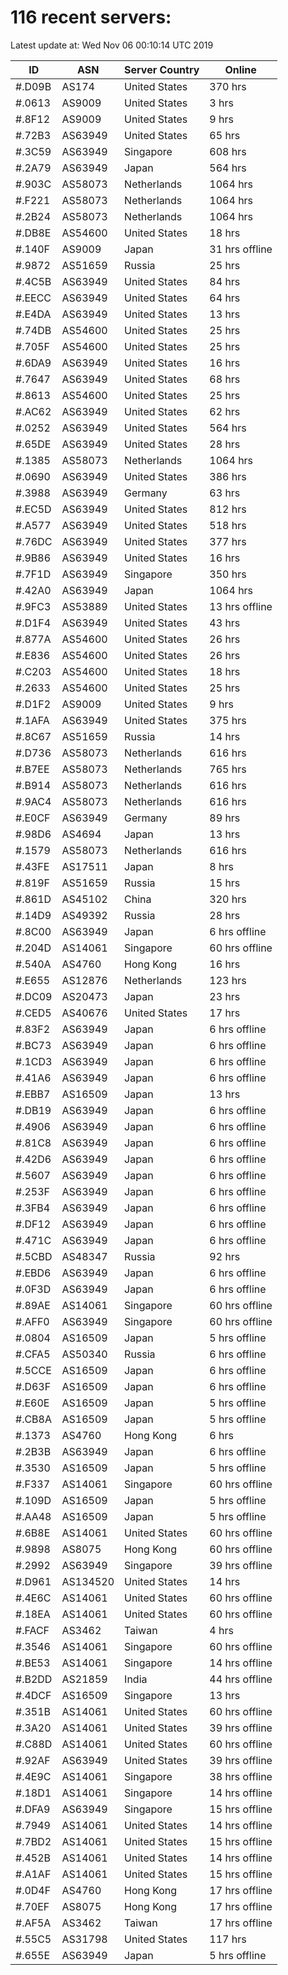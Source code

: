 # 116 recent servers:

Latest update at: Wed Nov 06 00:10:14 UTC 2019

| ID | ASN | Server Country | Online |
| -- | --- | -------------- | ------ |
| #.D09B | AS174 | United States | 370 hrs |
| #.0613 | AS9009 | United States | 3 hrs |
| #.8F12 | AS9009 | United States | 9 hrs |
| #.72B3 | AS63949 | United States | 65 hrs |
| #.3C59 | AS63949 | Singapore | 608 hrs |
| #.2A79 | AS63949 | Japan | 564 hrs |
| #.903C | AS58073 | Netherlands | 1064 hrs |
| #.F221 | AS58073 | Netherlands | 1064 hrs |
| #.2B24 | AS58073 | Netherlands | 1064 hrs |
| #.DB8E | AS54600 | United States | 18 hrs |
| #.140F | AS9009 | Japan | 31 hrs offline |
| #.9872 | AS51659 | Russia | 25 hrs |
| #.4C5B | AS63949 | United States | 84 hrs |
| #.EECC | AS63949 | United States | 64 hrs |
| #.E4DA | AS63949 | United States | 13 hrs |
| #.74DB | AS54600 | United States | 25 hrs |
| #.705F | AS54600 | United States | 25 hrs |
| #.6DA9 | AS63949 | United States | 16 hrs |
| #.7647 | AS63949 | United States | 68 hrs |
| #.8613 | AS54600 | United States | 25 hrs |
| #.AC62 | AS63949 | United States | 62 hrs |
| #.0252 | AS63949 | United States | 564 hrs |
| #.65DE | AS63949 | United States | 28 hrs |
| #.1385 | AS58073 | Netherlands | 1064 hrs |
| #.0690 | AS63949 | United States | 386 hrs |
| #.3988 | AS63949 | Germany | 63 hrs |
| #.EC5D | AS63949 | United States | 812 hrs |
| #.A577 | AS63949 | United States | 518 hrs |
| #.76DC | AS63949 | United States | 377 hrs |
| #.9B86 | AS63949 | United States | 16 hrs |
| #.7F1D | AS63949 | Singapore | 350 hrs |
| #.42A0 | AS63949 | Japan | 1064 hrs |
| #.9FC3 | AS53889 | United States | 13 hrs offline |
| #.D1F4 | AS63949 | United States | 43 hrs |
| #.877A | AS54600 | United States | 26 hrs |
| #.E836 | AS54600 | United States | 26 hrs |
| #.C203 | AS54600 | United States | 18 hrs |
| #.2633 | AS54600 | United States | 25 hrs |
| #.D1F2 | AS9009 | United States | 9 hrs |
| #.1AFA | AS63949 | United States | 375 hrs |
| #.8C67 | AS51659 | Russia | 14 hrs |
| #.D736 | AS58073 | Netherlands | 616 hrs |
| #.B7EE | AS58073 | Netherlands | 765 hrs |
| #.B914 | AS58073 | Netherlands | 616 hrs |
| #.9AC4 | AS58073 | Netherlands | 616 hrs |
| #.E0CF | AS63949 | Germany | 89 hrs |
| #.98D6 | AS4694 | Japan | 13 hrs |
| #.1579 | AS58073 | Netherlands | 616 hrs |
| #.43FE | AS17511 | Japan | 8 hrs |
| #.819F | AS51659 | Russia | 15 hrs |
| #.861D | AS45102 | China | 320 hrs |
| #.14D9 | AS49392 | Russia | 28 hrs |
| #.8C00 | AS63949 | Japan | 6 hrs offline |
| #.204D | AS14061 | Singapore | 60 hrs offline |
| #.540A | AS4760 | Hong Kong | 16 hrs |
| #.E655 | AS12876 | Netherlands | 123 hrs |
| #.DC09 | AS20473 | Japan | 23 hrs |
| #.CED5 | AS40676 | United States | 17 hrs |
| #.83F2 | AS63949 | Japan | 6 hrs offline |
| #.BC73 | AS63949 | Japan | 6 hrs offline |
| #.1CD3 | AS63949 | Japan | 6 hrs offline |
| #.41A6 | AS63949 | Japan | 6 hrs offline |
| #.EBB7 | AS16509 | Japan | 13 hrs |
| #.DB19 | AS63949 | Japan | 6 hrs offline |
| #.4906 | AS63949 | Japan | 6 hrs offline |
| #.81C8 | AS63949 | Japan | 6 hrs offline |
| #.42D6 | AS63949 | Japan | 6 hrs offline |
| #.5607 | AS63949 | Japan | 6 hrs offline |
| #.253F | AS63949 | Japan | 6 hrs offline |
| #.3FB4 | AS63949 | Japan | 6 hrs offline |
| #.DF12 | AS63949 | Japan | 6 hrs offline |
| #.471C | AS63949 | Japan | 6 hrs offline |
| #.5CBD | AS48347 | Russia | 92 hrs |
| #.EBD6 | AS63949 | Japan | 6 hrs offline |
| #.0F3D | AS63949 | Japan | 6 hrs offline |
| #.89AE | AS14061 | Singapore | 60 hrs offline |
| #.AFF0 | AS63949 | Singapore | 60 hrs offline |
| #.0804 | AS16509 | Japan | 5 hrs offline |
| #.CFA5 | AS50340 | Russia | 6 hrs offline |
| #.5CCE | AS16509 | Japan | 6 hrs offline |
| #.D63F | AS16509 | Japan | 6 hrs offline |
| #.E60E | AS16509 | Japan | 5 hrs offline |
| #.CB8A | AS16509 | Japan | 5 hrs offline |
| #.1373 | AS4760 | Hong Kong | 6 hrs |
| #.2B3B | AS63949 | Japan | 6 hrs offline |
| #.3530 | AS16509 | Japan | 5 hrs offline |
| #.F337 | AS14061 | Singapore | 60 hrs offline |
| #.109D | AS16509 | Japan | 5 hrs offline |
| #.AA48 | AS16509 | Japan | 5 hrs offline |
| #.6B8E | AS14061 | United States | 60 hrs offline |
| #.9898 | AS8075 | Hong Kong | 60 hrs offline |
| #.2992 | AS63949 | Singapore | 39 hrs offline |
| #.D961 | AS134520 | United States | 14 hrs |
| #.4E6C | AS14061 | United States | 60 hrs offline |
| #.18EA | AS14061 | United States | 60 hrs offline |
| #.FACF | AS3462 | Taiwan | 4 hrs |
| #.3546 | AS14061 | Singapore | 60 hrs offline |
| #.BE53 | AS14061 | Singapore | 14 hrs offline |
| #.B2DD | AS21859 | India | 44 hrs offline |
| #.4DCF | AS16509 | Singapore | 13 hrs |
| #.351B | AS14061 | United States | 60 hrs offline |
| #.3A20 | AS14061 | United States | 39 hrs offline |
| #.C88D | AS14061 | United States | 60 hrs offline |
| #.92AF | AS63949 | United States | 39 hrs offline |
| #.4E9C | AS14061 | Singapore | 38 hrs offline |
| #.18D1 | AS14061 | Singapore | 14 hrs offline |
| #.DFA9 | AS63949 | Singapore | 15 hrs offline |
| #.7949 | AS14061 | United States | 14 hrs offline |
| #.7BD2 | AS14061 | United States | 15 hrs offline |
| #.452B | AS14061 | United States | 14 hrs offline |
| #.A1AF | AS14061 | United States | 15 hrs offline |
| #.0D4F | AS4760 | Hong Kong | 17 hrs offline |
| #.70EF | AS8075 | Hong Kong | 17 hrs offline |
| #.AF5A | AS3462 | Taiwan | 17 hrs offline |
| #.55C5 | AS31798 | United States | 117 hrs |
| #.655E | AS63949 | Japan | 5 hrs offline |

